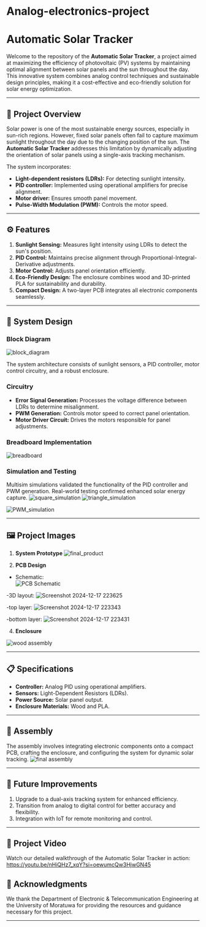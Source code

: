 # Analog-electronics-project

# Automatic Solar Tracker

Welcome to the repository of the **Automatic Solar Tracker**, a project aimed at maximizing the efficiency of photovoltaic (PV) systems by maintaining optimal alignment between solar panels and the sun throughout the day. This innovative system combines analog control techniques and sustainable design principles, making it a cost-effective and eco-friendly solution for solar energy optimization.

---

## 🌟 Project Overview

Solar power is one of the most sustainable energy sources, especially in sun-rich regions. However, fixed solar panels often fail to capture maximum sunlight throughout the day due to the changing position of the sun. The **Automatic Solar Tracker** addresses this limitation by dynamically adjusting the orientation of solar panels using a single-axis tracking mechanism.

The system incorporates:

- **Light-dependent resistors (LDRs):** For detecting sunlight intensity.
- **PID controller:** Implemented using operational amplifiers for precise alignment.
- **Motor driver:** Ensures smooth panel movement.
- **Pulse-Width Modulation (PWM):** Controls the motor speed.

---

## ⚙️ Features

1. **Sunlight Sensing:** Measures light intensity using LDRs to detect the sun's position.
2. **PID Control:** Maintains precise alignment through Proportional-Integral-Derivative adjustments.
3. **Motor Control:** Adjusts panel orientation efficiently.
4. **Eco-Friendly Design:** The enclosure combines wood and 3D-printed PLA for sustainability and durability.
5. **Compact Design:** A two-layer PCB integrates all electronic components seamlessly.

---

## 📐 System Design

### Block Diagram

![block_diagram](https://github.com/user-attachments/assets/e5f288f8-3901-424d-bf05-749a752ea1ea)


The system architecture consists of sunlight sensors, a PID controller, motor control circuitry, and a robust enclosure.

### Circuitry

- **Error Signal Generation:** Processes the voltage difference between LDRs to determine misalignment.
- **PWM Generation:** Controls motor speed to correct panel orientation.
- **Motor Driver Circuit:** Drives the motors responsible for panel adjustments.

### Breadboard Implementation
![breadboard](https://github.com/user-attachments/assets/87787f1e-07e4-4d6c-b4c4-04740c24582d)


### Simulation and Testing

Multisim simulations validated the functionality of the PID controller and PWM generation. Real-world testing confirmed enhanced solar energy capture.
![square_simulation](https://github.com/user-attachments/assets/19989e0b-d9f7-420d-bd82-9f2da7dec5be)
![triangle_simulation](https://github.com/user-attachments/assets/afdabe41-1255-480c-a757-4b6a5441154b)

![PWM_simulation](https://github.com/user-attachments/assets/e9753e81-cea0-4660-93a0-3859b7b5abd8)



---

## 🖼️ Project Images

1. **System Prototype**
   ![final_product](https://github.com/user-attachments/assets/1e0297f5-0b4b-425c-8695-d4452fc2bd68)

2. **PCB Design**

- Schematic:  
![PCB Schematic](https://github.com/user-attachments/assets/b233b9ca-d73d-46f9-b074-293748796eea)

-3D layout:
![Screenshot 2024-12-17 223625](https://github.com/user-attachments/assets/f4833c39-6272-4f3d-905c-cbf0b604e507)



-top layer:
![Screenshot 2024-12-17 223343](https://github.com/user-attachments/assets/5330f9e0-922c-413b-a3ca-74064b104028)


-bottom layer:
![Screenshot 2024-12-17 223431](https://github.com/user-attachments/assets/789ed12f-f18b-4503-85fc-a29931baa3e0)


4. **Enclosure**

![wood assembly](https://github.com/user-attachments/assets/5a8ca8b4-f118-46fa-b1df-599e9ac69fa6)

---

## 📋 Specifications

- **Controller:** Analog PID using operational amplifiers.
- **Sensors:** Light-Dependent Resistors (LDRs).
- **Power Source:** Solar panel output.
- **Enclosure Materials:** Wood and PLA.

---

## 🔧 Assembly

The assembly involves integrating electronic components onto a compact PCB, crafting the enclosure, and configuring the system for dynamic solar tracking.
![final assembly](https://github.com/user-attachments/assets/efc6c952-43a4-444c-a74f-858255f2c839)


---

## 🚀 Future Improvements

1. Upgrade to a dual-axis tracking system for enhanced efficiency.
2. Transition from analog to digital control for better accuracy and flexibility.
3. Integration with IoT for remote monitoring and control.

---

## 🎥 Project Video
Watch our detailed walkthrough of the Automatic Solar Tracker in action: https://youtu.be/nHiQHz7_xqY?si=oewumcQw3HjwGN45 

## 🤝 Acknowledgments

We thank the Department of Electronic & Telecommunication Engineering at the University of Moratuwa for providing the resources and guidance necessary for this project.

---


